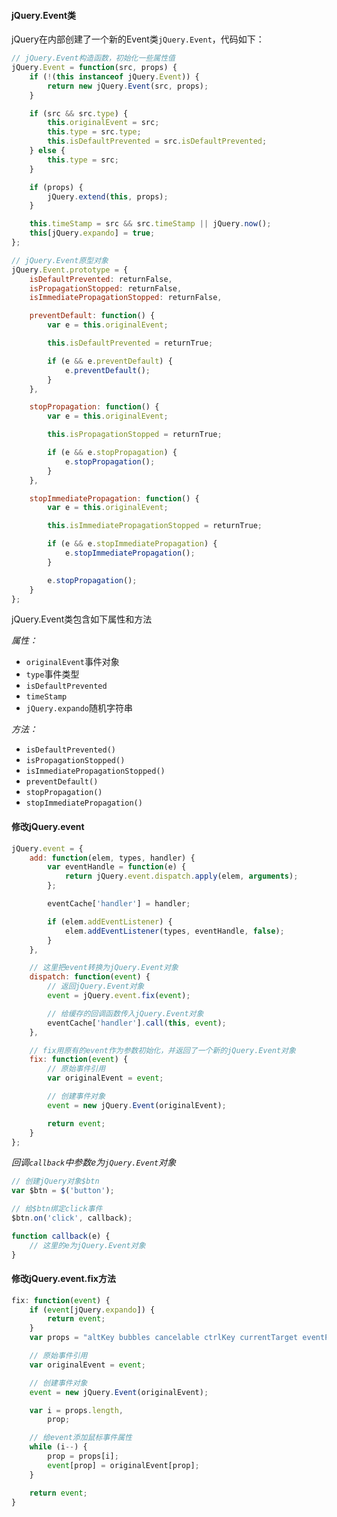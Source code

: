 #### jQuery.Event类

jQuery在内部创建了一个新的Event类`jQuery.Event`，代码如下：

```javascript
// jQuery.Event构造函数，初始化一些属性值
jQuery.Event = function(src, props) {
    if (!(this instanceof jQuery.Event)) {
        return new jQuery.Event(src, props);
    }

    if (src && src.type) {
        this.originalEvent = src;
        this.type = src.type;
        this.isDefaultPrevented = src.isDefaultPrevented;
    } else {
        this.type = src;
    }

    if (props) {
        jQuery.extend(this, props);
    }

    this.timeStamp = src && src.timeStamp || jQuery.now();
    this[jQuery.expando] = true;
};

// jQuery.Event原型对象
jQuery.Event.prototype = {
    isDefaultPrevented: returnFalse,
    isPropagationStopped: returnFalse,
    isImmediatePropagationStopped: returnFalse,

    preventDefault: function() {
        var e = this.originalEvent;

        this.isDefaultPrevented = returnTrue;

        if (e && e.preventDefault) {
            e.preventDefault();
        }
    },

    stopPropagation: function() {
        var e = this.originalEvent;

        this.isPropagationStopped = returnTrue;

        if (e && e.stopPropagation) {
            e.stopPropagation();
        }
    },

    stopImmediatePropagation: function() {
        var e = this.originalEvent;

        this.isImmediatePropagationStopped = returnTrue;

        if (e && e.stopImmediatePropagation) {
            e.stopImmediatePropagation();
        }

        e.stopPropagation();
    }
};
```

jQuery.Event类包含如下属性和方法

*属性：*

* `originalEvent`事件对象
* `type`事件类型
* `isDefaultPrevented`
* `timeStamp`
* `jQuery.expando`随机字符串

*方法：*

* `isDefaultPrevented()`
* `isPropagationStopped()`
* `isImmediatePropagationStopped()`
* `preventDefault()`
* `stopPropagation()`
* `stopImmediatePropagation()`

#### 修改jQuery.event

```javascript
jQuery.event = {
    add: function(elem, types, handler) {
        var eventHandle = function(e) {
            return jQuery.event.dispatch.apply(elem, arguments);
        };

        eventCache['handler'] = handler;

        if (elem.addEventListener) {
            elem.addEventListener(types, eventHandle, false);
        }
    },

    // 这里把event转换为jQuery.Event对象
    dispatch: function(event) {
        // 返回jQuery.Event对象
        event = jQuery.event.fix(event);

        // 给缓存的回调函数传入jQuery.Event对象
        eventCache['handler'].call(this, event);
    },

    // fix用原有的event作为参数初始化，并返回了一个新的jQuery.Event对象
    fix: function(event) {
        // 原始事件引用
        var originalEvent = event;

        // 创建事件对象
        event = new jQuery.Event(originalEvent);

        return event;
    }
};
```
*回调`callback`中参数e为`jQuery.Event`对象*

```javascript
// 创建jQuery对象$btn
var $btn = $('button');

// 给$btn绑定click事件
$btn.on('click', callback);

function callback(e) {
    // 这里的e为jQuery.Event对象
}
```

#### 修改jQuery.event.fix方法

```javascript
fix: function(event) {
    if (event[jQuery.expando]) {
        return event;
    }
    var props = "altKey bubbles cancelable ctrlKey currentTarget eventPhase metaKey relatedTarget shiftKey target timeStamp view which button buttons clientX clientY offsetX offsetY pageX pageY screenX screenY toElement".split(" ");

    // 原始事件引用
    var originalEvent = event;

    // 创建事件对象
    event = new jQuery.Event(originalEvent);

    var i = props.length,
        prop;

    // 给event添加鼠标事件属性
    while (i--) {
        prop = props[i];
        event[prop] = originalEvent[prop];
    }

    return event;
}
```
